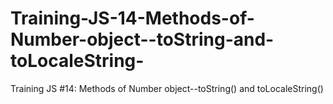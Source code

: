 # Training-JS-14-Methods-of-Number-object--toString-and-toLocaleString-
Training JS #14: Methods of Number object--toString() and toLocaleString()
